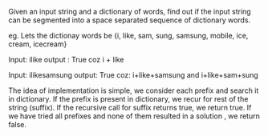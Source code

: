 Given an input string and a dictionary of words, find out if the input string can be segmented into a space separated sequence of dictionary words. 

eg. Lets the dictionay words be {i, like, sam, sung, samsung, mobile, ice, cream, icecream}

Input: ilike
output : True
coz i + like

Input: ilikesamsung
output: True
coz: i+like+samsung and i+like+sam+sung

The idea of implementation is simple, we consider each prefix and search it in
dictionary. If the prefix is present in dictionary, we recur for rest of the string (suffix). If the recursive call for suffix returns true, we return true. 
If we have tried all prefixes and none of them resulted in a solution , we return false. 


